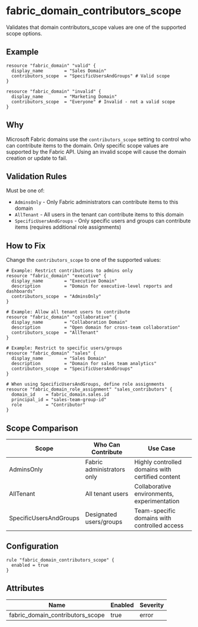 # fabric_domain_contributors_scope

Validates that domain contributors_scope values are one of the supported scope options.

## Example

```hcl
resource "fabric_domain" "valid" {
  display_name        = "Sales Domain"
  contributors_scope  = "SpecificUsersAndGroups" # Valid scope
}

resource "fabric_domain" "invalid" {
  display_name        = "Marketing Domain"
  contributors_scope  = "Everyone" # Invalid - not a valid scope
}
```

## Why

Microsoft Fabric domains use the `contributors_scope` setting to control who can contribute items to the domain. Only specific scope values are supported by the Fabric API. Using an invalid scope will cause the domain creation or update to fail.

## Validation Rules

Must be one of:
- `AdminsOnly` - Only Fabric administrators can contribute items to this domain
- `AllTenant` - All users in the tenant can contribute items to this domain
- `SpecificUsersAndGroups` - Only specific users and groups can contribute items (requires additional role assignments)

## How to Fix

Change the `contributors_scope` to one of the supported values:

```hcl
# Example: Restrict contributions to admins only
resource "fabric_domain" "executive" {
  display_name        = "Executive Domain"
  description         = "Domain for executive-level reports and dashboards"
  contributors_scope  = "AdminsOnly"
}

# Example: Allow all tenant users to contribute
resource "fabric_domain" "collaborative" {
  display_name        = "Collaboration Domain"
  description         = "Open domain for cross-team collaboration"
  contributors_scope  = "AllTenant"
}

# Example: Restrict to specific users/groups
resource "fabric_domain" "sales" {
  display_name        = "Sales Domain"
  description         = "Domain for sales team analytics"
  contributors_scope  = "SpecificUsersAndGroups"
}

# When using SpecificUsersAndGroups, define role assignments
resource "fabric_domain_role_assignment" "sales_contributors" {
  domain_id    = fabric_domain.sales.id
  principal_id = "sales-team-group-id"
  role         = "Contributor"
}
```

## Scope Comparison

| Scope | Who Can Contribute | Use Case |
|-------|-------------------|----------|
| AdminsOnly | Fabric administrators only | Highly controlled domains with certified content |
| AllTenant | All tenant users | Collaborative environments, experimentation |
| SpecificUsersAndGroups | Designated users/groups | Team-specific domains with controlled access |

## Configuration

```hcl
rule "fabric_domain_contributors_scope" {
  enabled = true
}
```

## Attributes

| Name | Enabled | Severity | 
|------|---------|----------|
| fabric_domain_contributors_scope | true | error |
